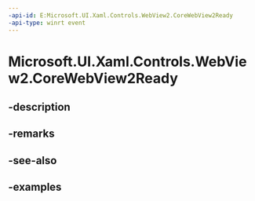 ```yaml
---
-api-id: E:Microsoft.UI.Xaml.Controls.WebView2.CoreWebView2Ready
-api-type: winrt event
---
```


# Microsoft.UI.Xaml.Controls.WebView2.CoreWebView2Ready

<!--
public event Windows.Foundation.TypedEventHandler<Microsoft.UI.Xaml.Controls.WebView2,Microsoft.UI.Xaml.Controls.WebView2CoreWebView2ReadyEventArgs> CoreWebView2Ready;
-->


## -description

## -remarks

## -see-also

## -examples


